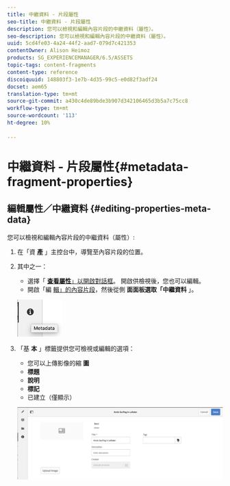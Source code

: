 ```yaml
---
title: 中繼資料 - 片段屬性
seo-title: 中繼資料 - 片段屬性
description: 您可以檢視和編輯內容片段的中繼資料（屬性）。
seo-description: 您可以檢視和編輯內容片段的中繼資料（屬性）。
uuid: 5cd4fe03-4a24-44f2-aad7-079d7c421353
contentOwner: Alison Heimoz
products: SG_EXPERIENCEMANAGER/6.5/ASSETS
topic-tags: content-fragments
content-type: reference
discoiquuid: 148803f3-1e7b-4d35-99c5-e0d82f3adf24
docset: aem65
translation-type: tm+mt
source-git-commit: a430c4de89bde3b907d342106465d3b5a7c75cc8
workflow-type: tm+mt
source-wordcount: '113'
ht-degree: 10%

---
```



# 中繼資料 - 片段屬性{#metadata-fragment-properties}

## 編輯屬性／中繼資料 {#editing-properties-meta-data}

您可以檢視和編輯內容片段的中繼資料（屬性）:

1. 在「資 **產** 」主控台中，導覽至內容片段的位置。
1. 其中之一：

   * 選擇「 [**查看屬性&#x200B;**」以開啟對話框](/help/assets/managing-assets-touch-ui.md#editing-properties)。 開啟供檢視後，您也可以編輯。
   * 開啟「編 [輯」的內容片段](/help/assets/content-fragments/content-fragments-managing.md#opening-the-fragment-editor)，然後從側 **面面板選取「中繼資料** 」。

   ![cfm-6420-06](assets/cfm-6420-06.png)

1. 「基 **本** 」標籤提供您可檢視或編輯的選項：

   * 您可以上傳影像的縮 **圖**
   * **標題**
   * **說明**
   * **標記**
   * 已建立（僅顯示）

   ![cfm-6420-07](assets/cfm-6420-07.png)

